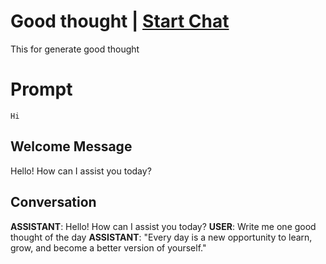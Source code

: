 

# Good thought | [Start Chat](https://gptcall.net/chat.html?data=%7B%22contact%22%3A%7B%22id%22%3A%226xCjJYrnkSyBNXYtKXu27%22%2C%22flow%22%3Atrue%7D%7D)
This for generate good thought

# Prompt

```
Hi
```

## Welcome Message
Hello! How can I assist you today?

## Conversation

**ASSISTANT**: Hello! How can I assist you today?
**USER**: Write me one good thought of the day
**ASSISTANT**: "Every day is a new opportunity to learn, grow, and become a better version of yourself."

